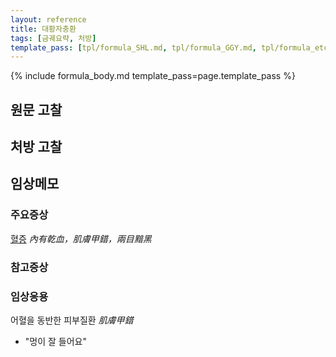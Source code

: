 ```yaml
---
layout: reference
title: 대황자충환
tags: [금궤요략, 처방]
template_pass: [tpl/formula_SHL.md, tpl/formula_GGY.md, tpl/formula_etc.md]
---
```


{% include formula_body.md template_pass=page.template_pass %}

## 원문 고찰

## 처방 고찰



## 임상메모


### 주요증상

[혈증]({{site.sympurl}}/혈증) _內有乾血，肌膚甲錯，兩目黯黑_

### 참고증상


### 임상응용

어혈을 동반한 피부질환 _肌膚甲錯_
* "멍이 잘 들어요"
